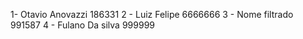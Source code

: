 1- Otavio Anovazzi 186331
2 - Luiz Felipe 6666666
3 - Nome filtrado 991587
4 - Fulano Da silva 999999

